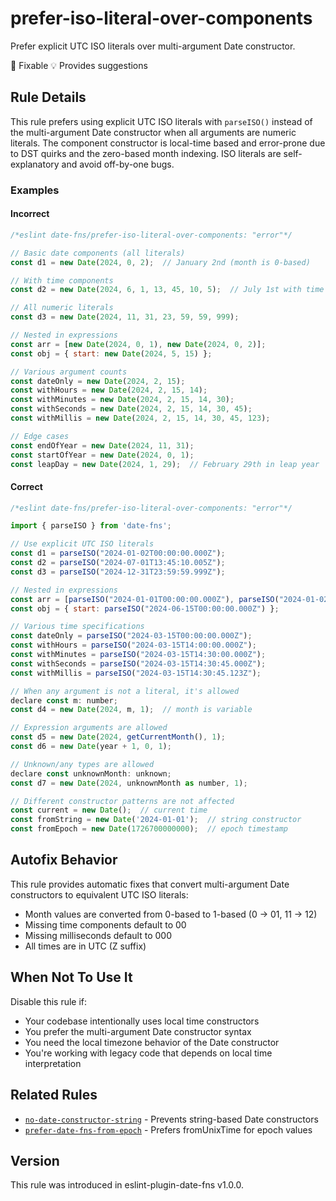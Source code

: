 # prefer-iso-literal-over-components

Prefer explicit UTC ISO literals over multi-argument Date constructor.

🔧 Fixable
💡 Provides suggestions

## Rule Details

This rule prefers using explicit UTC ISO literals with `parseISO()` instead of the multi-argument Date constructor when all arguments are numeric literals. The component constructor is local-time based and error-prone due to DST quirks and the zero-based month indexing. ISO literals are self-explanatory and avoid off-by-one bugs.

### Examples

#### Incorrect

```js
/*eslint date-fns/prefer-iso-literal-over-components: "error"*/

// Basic date components (all literals)
const d1 = new Date(2024, 0, 2);  // January 2nd (month is 0-based)

// With time components
const d2 = new Date(2024, 6, 1, 13, 45, 10, 5);  // July 1st with time

// All numeric literals
const d3 = new Date(2024, 11, 31, 23, 59, 59, 999);

// Nested in expressions
const arr = [new Date(2024, 0, 1), new Date(2024, 0, 2)];
const obj = { start: new Date(2024, 5, 15) };

// Various argument counts
const dateOnly = new Date(2024, 2, 15);
const withHours = new Date(2024, 2, 15, 14);  
const withMinutes = new Date(2024, 2, 15, 14, 30);
const withSeconds = new Date(2024, 2, 15, 14, 30, 45);
const withMillis = new Date(2024, 2, 15, 14, 30, 45, 123);

// Edge cases  
const endOfYear = new Date(2024, 11, 31);
const startOfYear = new Date(2024, 0, 1);
const leapDay = new Date(2024, 1, 29);  // February 29th in leap year
```

#### Correct

```js
/*eslint date-fns/prefer-iso-literal-over-components: "error"*/

import { parseISO } from 'date-fns';

// Use explicit UTC ISO literals
const d1 = parseISO("2024-01-02T00:00:00.000Z");
const d2 = parseISO("2024-07-01T13:45:10.005Z");
const d3 = parseISO("2024-12-31T23:59:59.999Z");

// Nested in expressions
const arr = [parseISO("2024-01-01T00:00:00.000Z"), parseISO("2024-01-02T00:00:00.000Z")];
const obj = { start: parseISO("2024-06-15T00:00:00.000Z") };

// Various time specifications
const dateOnly = parseISO("2024-03-15T00:00:00.000Z");
const withHours = parseISO("2024-03-15T14:00:00.000Z");
const withMinutes = parseISO("2024-03-15T14:30:00.000Z");
const withSeconds = parseISO("2024-03-15T14:30:45.000Z");
const withMillis = parseISO("2024-03-15T14:30:45.123Z");

// When any argument is not a literal, it's allowed
declare const m: number;
const d4 = new Date(2024, m, 1);  // month is variable

// Expression arguments are allowed
const d5 = new Date(2024, getCurrentMonth(), 1);
const d6 = new Date(year + 1, 0, 1);

// Unknown/any types are allowed
declare const unknownMonth: unknown;
const d7 = new Date(2024, unknownMonth as number, 1);

// Different constructor patterns are not affected
const current = new Date();  // current time
const fromString = new Date('2024-01-01');  // string constructor
const fromEpoch = new Date(1726700000000);  // epoch timestamp
```

## Autofix Behavior

This rule provides automatic fixes that convert multi-argument Date constructors to equivalent UTC ISO literals:

- Month values are converted from 0-based to 1-based (0 → 01, 11 → 12)
- Missing time components default to 00
- Missing milliseconds default to 000
- All times are in UTC (Z suffix)

## When Not To Use It

Disable this rule if:

- Your codebase intentionally uses local time constructors
- You prefer the multi-argument Date constructor syntax
- You need the local timezone behavior of the Date constructor
- You're working with legacy code that depends on local time interpretation

## Related Rules

- [`no-date-constructor-string`](./no-date-constructor-string.md) - Prevents string-based Date constructors
- [`prefer-date-fns-from-epoch`](./prefer-date-fns-from-epoch.md) - Prefers fromUnixTime for epoch values

## Version

This rule was introduced in eslint-plugin-date-fns v1.0.0.
